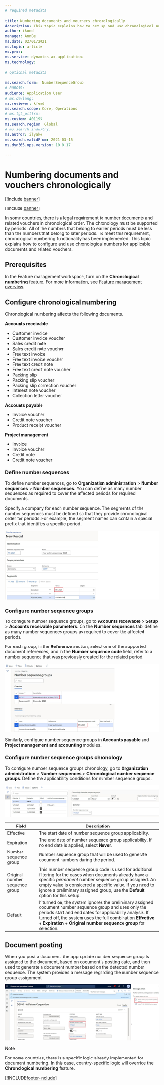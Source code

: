 ```yaml
---
# required metadata

title: Numbering documents and vouchers chronologically
description: This topic explains how to set up and use chronological numbers for applicable documents and related vouchers.  
author: ikond
manager: AnnBe
ms.date: 02/01/2021
ms.topic: article
ms.prod: 
ms.service: dynamics-ax-applications
ms.technology: 

# optional metadata

ms.search.form:  NumberSequenceGroup
# ROBOTS: 
audience: Application User
# ms.devlang: 
ms.reviewer: kfend
ms.search.scope: Core, Operations
# ms.tgt_pltfrm: 
ms.custom: 401195
ms.search.region: Global
# ms.search.industry: 
ms.author: ilyako
ms.search.validFrom: 2021-03-15
ms.dyn365.ops.version: 10.0.17

---
```


# Numbering documents and vouchers chronologically

[!include [banner](../includes/banner.md)]

[!include [banner](../includes/preview-banner.md)]

In some countries, there is a legal requirement to number documents and related vouchers in chronological order. The chronology must be supported by periods. All of the numbers that belong to earlier periods must be less than the numbers that belong to later periods. To meet this requirement, chronological numbering functionality has been implemented. 
This topic explains how to configure and use chronological numbers for applicable documents and related vouchers.

## Prerequisites

In the Feature management workspace, turn on the **Chronological numbering** feature. For more information, see [Feature management overview](../../fin-ops-core/fin-ops/get-started/feature-management/feature-management-overview.md).

## Configure chronological numbering

Chronological numbering affects the following documents.

**Accounts receivable**
- Customer invoice
- Customer invoice voucher
- Sales credit note
- Sales credit note voucher
- Free text invoice
- Free text invoice voucher
- Free text credit note
- Free text credit note voucher
- Packing slip
- Packing slip voucher
- Packing slip correction voucher
- Interest note voucher
- Collection letter voucher

**Accounts payable**
- Invoice voucher
- Credit note voucher
- Product receipt voucher

**Project management**
- Invoice
- Invoice voucher
- Credit note
- Credit note voucher 

### Define number sequences

To define number sequences, go to **Organization administration** > **Number sequences** > **Number sequences**. You can define as many number sequences as required to cover the affected periods for required documents. 

Specify a company for each number sequence. The segments of the number sequences must be defined so that they provide chronological order for periods. For example, the segment names can contain a special prefix that identifies a specific period.

![Number sequence setup](media/chrono-num-sequence.jpg)

### Configure number sequence groups

To configure number sequence groups, go to **Accounts receivable** > **Setup** > **Accounts receivable parameters**. On the **Number sequences** tab, define as many number sequences groups as required to cover the affected periods. 

For each group, in the **Reference** section, select one of the supported document references, and in the **Number sequence code** field, refer to a number sequence that was previously created for the related period.

![Number sequence group setup](media/chrono-num-sequence-group.jpg)

Similarly, configure number sequence groups in **Accounts payable** and **Project management and accounting** modules.

### Configure number sequence groups chronology

To configure number sequence groups chronology, go to **Organization administration** > **Number sequences** > **Chronological number sequence groups**. Define the applicability conditions for number sequence groups.

![Chronological numbers setup](media/chrono-num-sequence-group-period.jpg)

| Field            | Description                                                                                                                                                                                                                                                                                                                                                                                   |
|---------------------|------------------------------------------------------------------------------------------------------------------------------------------------------------------------------------------------------------------------------------------------------------------------------------------------------------------------------------------------------------------------------------------------|
| Effective  | The start date of number sequence group applicability. |
| Expiration      | The end date of number sequence group applicability. If no end date is applied, select **Never**. |
| Number sequence group | Number sequence group that will be used to generate document numbers during the period. |
| Original number sequence group | This number sequence group code is used for additional filtering for the cases when documents already have a specific *permanent* number sequence group assigned. An empty value is considered a specific value. If you need to ignore a preliminary assigned group, use the **Default** option for this setup. |
| Default | If turned on, the system ignores the preliminary assigned document number sequence group and uses only the periods start and end dates for applicability analysis. If turned off, the system uses the full combination **Effective** + **Expiration** + **Original number sequence group** for selection. |

## Document posting
When you post a document, the appropriate number sequence group is assigned to the document, based on document's posting date, and then used to generate a document number based on the detected number sequence. The system provides a message regarding the number sequence group assignment.

![Document number](media/chrono-num-sequence-fti.jpg)

> [!NOTE]
> For some countries, there is a specific logic already implemented for document numbering. In this case, country-specific logic will override the **Chronological numbering** feature.


[!INCLUDE[footer-include](../../includes/footer-banner.md)]